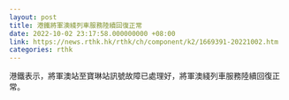 ```yaml
---
layout: post
title: 港鐵將軍澳綫列車服務陸續回復正常
date: 2022-10-02 23:17:58.000000000 +08:00
link: https://news.rthk.hk/rthk/ch/component/k2/1669391-20221002.htm
categories: rthk
---
```


港鐵表示，將軍澳站至寶琳站訊號故障已處理好，將軍澳綫列車服務陸續回復正常。
